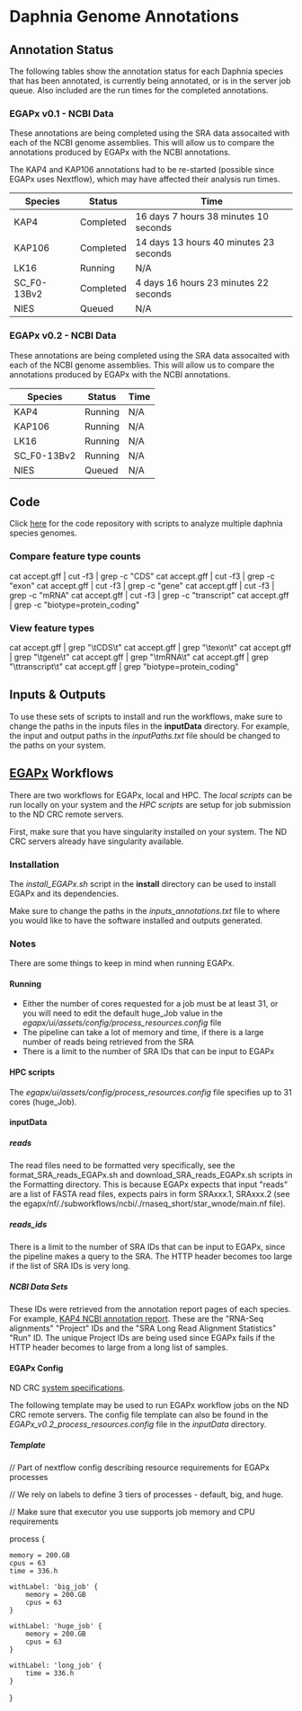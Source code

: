 # Daphnia Genome Annotations

## Annotation Status

The following tables show the annotation status for each Daphnia species that has been annotated, is currently being annotated, or is in the server job queue. Also included are the run times for the completed annotations.

### EGAPx v0.1 - NCBI Data

These annotations are being completed using the SRA data assocaited with each of the NCBI genome assemblies. This will allow us to compare the annotations produced by EGAPx with the NCBI annotations.

The KAP4 and KAP106 annotations had to be re-started (possible since EGAPx uses Nextflow), which may have affected their analysis run times.

| Species | Status | Time |
| --- | --- | --- |
| KAP4 | Completed | 16 days	7 hours	38 minutes	10 seconds |
| KAP106 | Completed | 14 days	13 hours	40 minutes	23 seconds |
| LK16 | Running | N/A |
| SC_F0-13Bv2 | Completed | 4 days 16 hours 23 minutes 22 seconds |
| NIES | Queued | N/A |

### EGAPx v0.2 - NCBI Data

These annotations are being completed using the SRA data assocaited with each of the NCBI genome assemblies. This will allow us to compare the annotations produced by EGAPx with the NCBI annotations.

| Species | Status | Time |
| --- | --- | --- |
| KAP4 | Running | N/A |
| KAP106 | Running | N/A |
| LK16 | Running | N/A |
| SC_F0-13Bv2 | Running | N/A |
| NIES | Queued | N/A |

## Code

Click [here](https://github.com/ElizabethBrooks/DaphniaGenomics_MultiGenome) for the code repository with scripts to analyze multiple daphnia species genomes.

### Compare feature type counts
cat accept.gff | cut -f3 | grep -c "CDS"
cat accept.gff | cut -f3 | grep -c "exon"
cat accept.gff | cut -f3 | grep -c "gene"
cat accept.gff | cut -f3 | grep -c "mRNA"
cat accept.gff | cut -f3 | grep -c "transcript"
cat accept.gff | grep -c "biotype=protein_coding" 

### View feature types
cat accept.gff | grep "\tCDS\t"
cat accept.gff | grep "\texon\t"
cat accept.gff | grep "\tgene\t"
cat accept.gff | grep "\tmRNA\t"
cat accept.gff | grep "\ttranscript\t"
cat accept.gff | grep "biotype=protein_coding" 

## Inputs & Outputs

To use these sets of scripts to install and run the workflows, make sure to change the paths in the inputs files in the <b>inputData</b> directory. For example, the input and output paths in the <i>inputPaths.txt</i> file should be changed to the paths on your system.

## [EGAPx](https://github.com/ncbi/egapx/) Workflows
There are two workflows for EGAPx, local and HPC. The <i>local scripts</i> can be run locally on your system and the <i>HPC scripts</i> are setup for job submission to the ND CRC remote servers.

First, make sure that you have singularity installed on your system. The ND CRC servers already have singularity available.

### Installation
The <i>install_EGAPx.sh</i> script in the <b>install</b> directory can be used to install EGAPx and its dependencies. 

Make sure to change the paths in the <i>inputs_annotations.txt</i> file to where you would like to have the software installed and outputs generated.

### Notes
There are some things to keep in mind when running EGAPx.

#### Running
- Either the number of cores requested for a job must be at least 31, or you will need to edit the default huge_Job value in the <i>egapx/ui/assets/config/process_resources.config</i> file
- The pipeline can take a lot of memory and time, if there is a large number of reads being retrieved from the SRA
- There is a limit to the number of SRA IDs that can be input to EGAPx

#### HPC scripts
The <i>egapx/ui/assets/config/process_resources.config</i> file specifies up to 31 cores (huge_Job).

#### inputData

##### reads
The read files need to be formatted very specifically, see the format_SRA_reads_EGAPx.sh and download_SRA_reads_EGAPx.sh scripts in the Formatting directory. This is because EGAPx expects that input "reads" are a list of FASTA read files, expects pairs in form SRAxxx.1, SRAxxx.2 (see the egapx/nf/./subworkflows/ncbi/./rnaseq_short/star_wnode/main.nf file).

##### reads_ids
There is a limit to the number of SRA IDs that can be input to EGAPx, since the pipeline makes a query to the SRA. The HTTP header becomes too large if the list of SRA IDs is very long. 

##### NCBI Data Sets
These IDs were retrieved from the annotation report pages of each species. For example, [KAP4 NCBI annotation report](https://www.ncbi.nlm.nih.gov/refseq/annotation_euk/Daphnia_pulex/100/). These are the "RNA-Seq alignments" "Project" IDs and the "SRA Long Read Alignment Statistics" "Run" ID. The unique Project IDs are being used since EGAPx fails if the HTTP header becomes to large from a long list of samples.

#### EGAPx Config
ND CRC [system specifications](https://docs.crc.nd.edu/new_user/quick_start.html).

The following template may be used to run EGAPx workflow jobs on the ND CRC remote servers. The config file template can also be found in the <i>EGAPx_v0.2_process_resources.config</i> file in the <i>inputData</i> directory.

##### Template
// Part of nextflow config describing resource requirements for EGAPx processes

// We rely on labels to define 3 tiers of processes - default, big, and huge.

// Make sure that executor you use supports job memory and CPU requirements

process {

    memory = 200.GB
    cpus = 63
    time = 336.h

    withLabel: 'big_job' {
        memory = 200.GB
        cpus = 63
    }

    withLabel: 'huge_job' {
        memory = 200.GB
        cpus = 63
    }

    withLabel: 'long_job' {
        time = 336.h
    }
}
